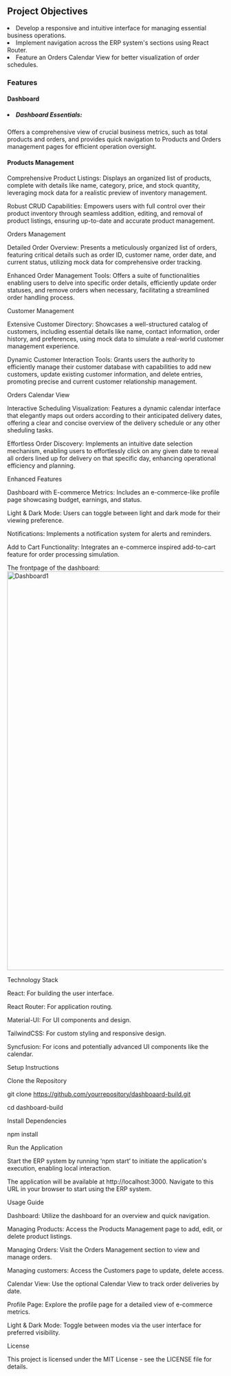 <h2>Project Objectives </h2>
<ui>
<li>Develop a responsive and intuitive interface for managing essential business operations. </li>

<li>Implement navigation across the ERP system's sections using React Router. </li>

<li>Feature an Orders Calendar View for better visualization of order schedules. </li>
</ui>
<h3>Features</h3>

<h4>Dashboard </h4>
<h5><li>Dashboard Essentials:</h5> Offers a comprehensive view of crucial business metrics, such as total products and orders, and provides quick navigation to Products and Orders management pages for efficient operation oversight. </li>

<h4>Products Management</h4>

Comprehensive Product Listings: Displays an organized list of products, complete with details like name, category, price, and stock quantity, leveraging mock data for a realistic preview of inventory management. 

Robust CRUD Capabilities: Empowers users with full control over their product inventory through seamless addition, editing, and removal of product listings, ensuring up-to-date and accurate product management. 

Orders Management 

Detailed Order Overview: Presents a meticulously organized list of orders, featuring critical details such as order ID, customer name, order date, and current status, utilizing mock data for comprehensive order tracking. 

Enhanced Order Management Tools: Offers a suite of functionalities enabling users to delve into specific order details, efficiently update order statuses, and remove orders when necessary, facilitating a streamlined order handling process. 

Customer Management 

Extensive Customer Directory: Showcases a well-structured catalog of customers, including essential details like name, contact information, order history, and preferences, using mock data to simulate a real-world customer management experience. 

Dynamic Customer Interaction Tools: Grants users the authority to efficiently manage their customer database with capabilities to add new customers, update existing customer information, and delete entries, promoting precise and current customer relationship management. 

Orders Calendar View 

Interactive Scheduling Visualization: Features a dynamic calendar interface that elegantly maps out orders according to their anticipated delivery dates, offering a clear and concise overview of the delivery schedule or any other sheduling tasks. 

Effortless Order Discovery: Implements an intuitive date selection mechanism, enabling users to effortlessly click on any given date to reveal all orders lined up for delivery on that specific day, enhancing operational efficiency and planning. 

Enhanced Features 

Dashboard with E-commerce Metrics: Includes an e-commerce-like profile page showcasing budget, earnings, and status. 

Light & Dark Mode: Users can toggle between light and dark mode for their viewing preference. 

Notifications: Implements a notification system for alerts and reminders. 

Add to Cart Functionality: Integrates an e-commerce inspired add-to-cart feature for order processing simulation. 

 

The frontpage of the dashboard: 
<img width="925" alt="Dashboard1" src="https://github.com/Chaithra2610/React_Project/assets/106442019/42208b2a-b686-4b13-b6dd-bfa3f0a58408">


 

 

Technology Stack 

React: For building the user interface. 

React Router: For application routing. 

Material-UI: For UI components and design. 

TailwindCSS: For custom styling and responsive design. 

Syncfusion: For icons and potentially advanced UI components like the calendar. 

Setup Instructions 

Clone the Repository 

git clone https://github.com/yourrepository/dashboaard-build.git 

cd dashboard-build 

Install Dependencies 

npm install  

Run the Application 

Start the ERP system by running ‘npm start’ to initiate the application's execution, enabling local interaction. 

The application will be available at http://localhost:3000. Navigate to this URL in your browser to start using the ERP system. 

Usage Guide 

Dashboard: Utilize the dashboard for an overview and quick navigation. 

Managing Products: Access the Products Management page to add, edit, or delete product listings. 

Managing Orders: Visit the Orders Management section to view and manage orders. 

Managing customers: Access the Customers page to update, delete access. 

Calendar View: Use the optional Calendar View to track order deliveries by date. 

Profile Page: Explore the profile page for a detailed view of e-commerce metrics. 

Light & Dark Mode: Toggle between modes via the user interface for preferred visibility. 

License 

This project is licensed under the MIT License - see the LICENSE file for details. 

 

